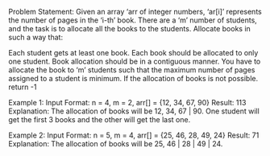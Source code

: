 Problem Statement: Given an array ‘arr of integer numbers, ‘ar[i]’ represents the number of pages in the ‘i-th’ book. There are a ‘m’ number of students, and the task is to allocate all the books to the students.
Allocate books in such a way that:

Each student gets at least one book.
Each book should be allocated to only one student.
Book allocation should be in a contiguous manner.
You have to allocate the book to ‘m’ students such that the maximum number of pages assigned to a student is minimum. If the allocation of books is not possible. return -1

Example 1:
Input Format:
n = 4, m = 2, arr[] = {12, 34, 67, 90}
Result:
113
Explanation:
The allocation of books will be 12, 34, 67 | 90. One student will get the first 3 books and the other will get the last one.

Example 2:
Input Format:
n = 5, m = 4, arr[] = {25, 46, 28, 49, 24}
Result:
71
Explanation: The allocation of books will be 25, 46 | 28 | 49 | 24.
